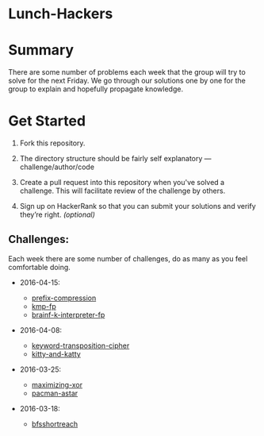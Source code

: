# Lunch-Hackers

# Summary
There are some number of problems each week that the group will try to solve for the next Friday.
We go through our solutions one by one for the group to explain and hopefully propagate knowledge.

# Get Started
1. Fork this repository.

1. The directory structure should be fairly self explanatory — challenge/author/code

1. Create a pull request into this repository when you've solved a challenge. This will facilitate review of the challenge by others.

1. Sign up on HackerRank so that you can submit your solutions and verify they’re right. _(optional)_

## Challenges:
Each week there are some number of challenges, do as many as you feel comfortable doing.

  - 2016-04-15:
    - [prefix-compression](https://www.hackerrank.com/challenges/prefix-compression)
    - [kmp-fp](https://www.hackerrank.com/challenges/kmp-fp)
    - [brainf-k-interpreter-fp](https://www.hackerrank.com/challenges/brainf-k-interpreter-fp)

  - 2016-04-08:
    - [keyword-transposition-cipher](https://www.hackerrank.com/challenges/keyword-transposition-cipher)
    - [kitty-and-katty](https://www.hackerrank.com/challenges/kitty-and-katty)

  - 2016-03-25:
    - [maximizing-xor](https://www.hackerrank.com/challenges/maximizing-xor)
    - [pacman-astar](https://www.hackerrank.com/challenges/pacman-astar)

  - 2016-03-18:
    - [bfsshortreach](https://www.hackerrank.com/challenges/bfsshortreach)
